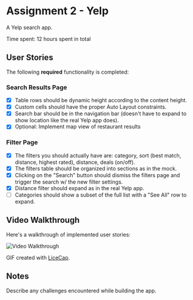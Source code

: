 # Assignment 2 - Yelp

A Yelp search app.

Time spent: 12 hours spent in total

## User Stories

The following **required** functionality is completed:

### Search Results Page

- [x] Table rows should be dynamic height according to the content height.
- [x] Custom cells should have the proper Auto Layout constraints.
- [x] Search bar should be in the navigation bar (doesn't have to expand to show location like the real Yelp app does).
- [x] Optional: Implement map view of restaurant results

### Filter Page

- [x] The filters you should actually have are: category, sort (best match, distance, highest rated), distance, deals (on/off).
- [x] The filters table should be organized into sections as in the mock.
- [x] Clicking on the "Search" button should dismiss the filters page and trigger the search w/ the new filter settings.
- [x] Distance filter should expand as in the real Yelp app.
- [ ] Categories should show a subset of the full list with a "See All" row to expand.

## Video Walkthrough

Here's a walkthrough of implemented user stories:

<img src='http://i.imgur.com/FRhCPX7.gif' title='Video Walkthrough' width='' alt='Video Walkthrough' />

GIF created with [LiceCap](http://www.cockos.com/licecap/).

## Notes

Describe any challenges encountered while building the app.


